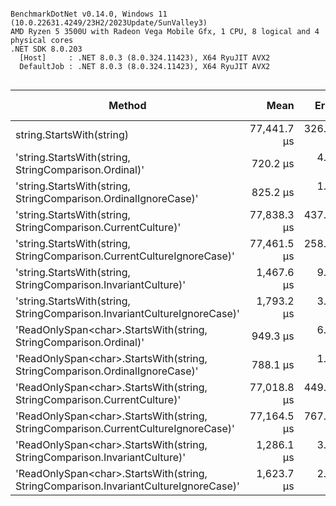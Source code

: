 ```

BenchmarkDotNet v0.14.0, Windows 11 (10.0.22631.4249/23H2/2023Update/SunValley3)
AMD Ryzen 5 3500U with Radeon Vega Mobile Gfx, 1 CPU, 8 logical and 4 physical cores
.NET SDK 8.0.203
  [Host]     : .NET 8.0.3 (8.0.324.11423), X64 RyuJIT AVX2
  DefaultJob : .NET 8.0.3 (8.0.324.11423), X64 RyuJIT AVX2


```
| Method                                                                                             |        Mean |     Error |    StdDev |    Ratio | RatioSD | Allocated | Alloc Ratio |
| -------------------------------------------------------------------------------------------------- | ----------: | --------: | --------: | -------: | ------: | --------: | ----------: |
| string.StartsWith(string)                                                                          | 77,441.7 μs | 326.05 μs | 289.04 μs | +10,653% |    0.7% |      57 B |          NA |
| &#39;string.StartsWith(string, StringComparison.Ordinal)&#39;                                      |    720.2 μs |   4.47 μs |   4.18 μs | baseline |         |         - |          NA |
| &#39;string.StartsWith(string, StringComparison.OrdinalIgnoreCase)&#39;                            |    825.2 μs |   1.74 μs |   1.45 μs |     +15% |    0.6% |         - |          NA |
| &#39;string.StartsWith(string, StringComparison.CurrentCulture)&#39;                               | 77,838.3 μs | 437.72 μs | 409.44 μs | +10,708% |    0.8% |      57 B |          NA |
| &#39;string.StartsWith(string, StringComparison.CurrentCultureIgnoreCase)&#39;                     | 77,461.5 μs | 258.93 μs | 216.22 μs | +10,656% |    0.6% |      57 B |          NA |
| &#39;string.StartsWith(string, StringComparison.InvariantCulture)&#39;                             |  1,467.6 μs |   9.35 μs |   7.81 μs |    +104% |    0.8% |       1 B |          NA |
| &#39;string.StartsWith(string, StringComparison.InvariantCultureIgnoreCase)&#39;                   |  1,793.2 μs |   3.02 μs |   2.67 μs |    +149% |    0.6% |       1 B |          NA |
| &#39;ReadOnlySpan&lt;char&gt;.StartsWith(string, StringComparison.Ordinal)&#39;                    |    949.3 μs |   6.50 μs |   6.08 μs |     +32% |    0.8% |         - |          NA |
| &#39;ReadOnlySpan&lt;char&gt;.StartsWith(string, StringComparison.OrdinalIgnoreCase)&#39;          |    788.1 μs |   1.03 μs |   0.80 μs |      +9% |    0.6% |         - |          NA |
| &#39;ReadOnlySpan&lt;char&gt;.StartsWith(string, StringComparison.CurrentCulture)&#39;             | 77,018.8 μs | 449.63 μs | 351.04 μs | +10,594% |    0.7% |      57 B |          NA |
| &#39;ReadOnlySpan&lt;char&gt;.StartsWith(string, StringComparison.CurrentCultureIgnoreCase)&#39;   | 77,164.5 μs | 767.33 μs | 599.08 μs | +10,615% |    0.9% |      57 B |          NA |
| &#39;ReadOnlySpan&lt;char&gt;.StartsWith(string, StringComparison.InvariantCulture)&#39;           |  1,286.1 μs |   3.89 μs |   3.45 μs |     +79% |    0.6% |       1 B |          NA |
| &#39;ReadOnlySpan&lt;char&gt;.StartsWith(string, StringComparison.InvariantCultureIgnoreCase)&#39; |  1,623.7 μs |   2.25 μs |   1.99 μs |    +125% |    0.6% |       1 B |          NA |
